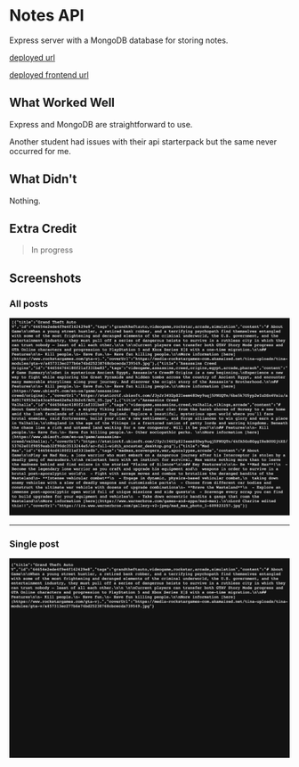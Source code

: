 # Notes API

Express server with a MongoDB database for storing notes.

[deployed url](https://notes-api-siavava.onrender.com/api/posts)

[deployed frontend url](https://notes-frontend-siavava.onrender.com/)

## What Worked Well

Express and MongoDB are straightforward to use.

Another student had issues with their api starterpack but the same never occurred for me.

## What Didn't

Nothing.

## Extra Credit

> In progress

## Screenshots

### All posts

![all-posts](assets/all-posts.png)

---

### Single post

![single-posts](assets/single-post.png)

